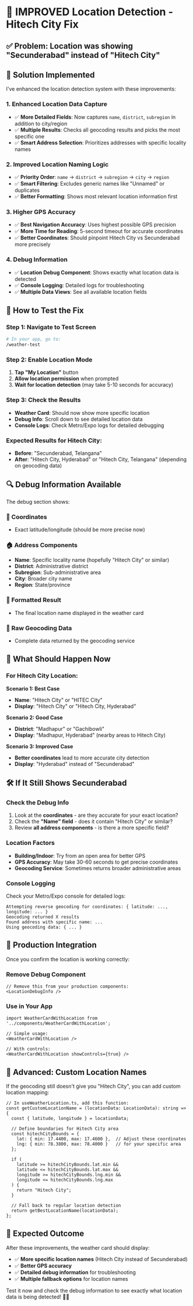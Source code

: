# 🎯 **IMPROVED Location Detection - Hitech City Fix**

## ✅ **Problem**: Location was showing "Secunderabad" instead of "Hitech City"

## 🚀 **Solution Implemented**

I've enhanced the location detection system with these improvements:

### **1. Enhanced Location Data Capture**
- ✅ **More Detailed Fields**: Now captures `name`, `district`, `subregion` in addition to city/region
- ✅ **Multiple Results**: Checks all geocoding results and picks the most specific one
- ✅ **Smart Address Selection**: Prioritizes addresses with specific locality names

### **2. Improved Location Naming Logic**
- ✅ **Priority Order**: `name` → `district` → `subregion` → `city` → `region`
- ✅ **Smart Filtering**: Excludes generic names like "Unnamed" or duplicates
- ✅ **Better Formatting**: Shows most relevant location information first

### **3. Higher GPS Accuracy**
- ✅ **Best Navigation Accuracy**: Uses highest possible GPS precision
- ✅ **More Time for Reading**: 5-second timeout for accurate coordinates
- ✅ **Better Coordinates**: Should pinpoint Hitech City vs Secunderabad more precisely

### **4. Debug Information**
- ✅ **Location Debug Component**: Shows exactly what location data is detected
- ✅ **Console Logging**: Detailed logs for troubleshooting
- ✅ **Multiple Data Views**: See all available location fields

## 🧪 **How to Test the Fix**

### **Step 1: Navigate to Test Screen**
```bash
# In your app, go to:
/weather-test
```

### **Step 2: Enable Location Mode**
1. **Tap "My Location"** button
2. **Allow location permission** when prompted
3. **Wait for location detection** (may take 5-10 seconds for accuracy)

### **Step 3: Check the Results**
- **Weather Card**: Should now show more specific location
- **Debug Info**: Scroll down to see detailed location data
- **Console Logs**: Check Metro/Expo logs for detailed debugging

### **Expected Results for Hitech City:**
- **Before**: "Secunderabad, Telangana" 
- **After**: "Hitech City, Hyderabad" or "Hitech City, Telangana" (depending on geocoding data)

## 🔍 **Debug Information Available**

The debug section shows:

### **📍 Coordinates**
- Exact latitude/longitude (should be more precise now)

### **🏠 Address Components**
- **Name**: Specific locality name (hopefully "Hitech City" or similar)
- **District**: Administrative district
- **Subregion**: Sub-administrative area
- **City**: Broader city name
- **Region**: State/province

### **📝 Formatted Result**
- The final location name displayed in the weather card

### **🔧 Raw Geocoding Data**
- Complete data returned by the geocoding service

## 🎯 **What Should Happen Now**

### **For Hitech City Location:**

**Scenario 1: Best Case**
- **Name**: "Hitech City" or "HITEC City"
- **Display**: "Hitech City" or "Hitech City, Hyderabad"

**Scenario 2: Good Case**
- **District**: "Madhapur" or "Gachibowli" 
- **Display**: "Madhapur, Hyderabad" (nearby areas to Hitech City)

**Scenario 3: Improved Case**
- **Better coordinates** lead to more accurate city detection
- **Display**: "Hyderabad" instead of "Secunderabad"

## 🛠️ **If It Still Shows Secunderabad**

### **Check the Debug Info**
1. Look at the **coordinates** - are they accurate for your exact location?
2. Check the **"Name" field** - does it contain "Hitech City" or similar?
3. Review **all address components** - is there a more specific field?

### **Location Factors**
- **Building/Indoor**: Try from an open area for better GPS
- **GPS Accuracy**: May take 30-60 seconds to get precise coordinates
- **Geocoding Service**: Sometimes returns broader administrative areas

### **Console Logging**
Check your Metro/Expo console for detailed logs:
```
Attempting reverse geocoding for coordinates: { latitude: ..., longitude: ... }
Geocoding returned X results
Found address with specific name: ...
Using geocoding data: { ... }
```

## 📱 **Production Integration**

Once you confirm the location is working correctly:

### **Remove Debug Component**
```tsx
// Remove this from your production components:
<LocationDebugInfo />
```

### **Use in Your App**
```tsx
import WeatherCardWithLocation from '../components/WeatherCardWithLocation';

// Simple usage:
<WeatherCardWithLocation />

// With controls:
<WeatherCardWithLocation showControls={true} />
```

## 🔧 **Advanced: Custom Location Names**

If the geocoding still doesn't give you "Hitech City", you can add custom location mapping:

```tsx
// In useWeatherLocation.ts, add this function:
const getCustomLocationName = (locationData: LocationData): string => {
  const { latitude, longitude } = locationData;
  
  // Define boundaries for Hitech City area
  const hitechCityBounds = {
    lat: { min: 17.4400, max: 17.4600 },  // Adjust these coordinates
    lng: { min: 78.3800, max: 78.4000 }   // for your specific area
  };
  
  if (
    latitude >= hitechCityBounds.lat.min &&
    latitude <= hitechCityBounds.lat.max &&
    longitude >= hitechCityBounds.lng.min &&
    longitude <= hitechCityBounds.lng.max
  ) {
    return "Hitech City";
  }
  
  // Fall back to regular location detection
  return getBestLocationName(locationData);
};
```

## 🎉 **Expected Outcome**

After these improvements, the weather card should display:
- ✅ **More specific location names** (Hitech City instead of Secunderabad)
- ✅ **Better GPS accuracy** 
- ✅ **Detailed debug information** for troubleshooting
- ✅ **Multiple fallback options** for location names

Test it now and check the debug information to see exactly what location data is being detected! 📍🎯